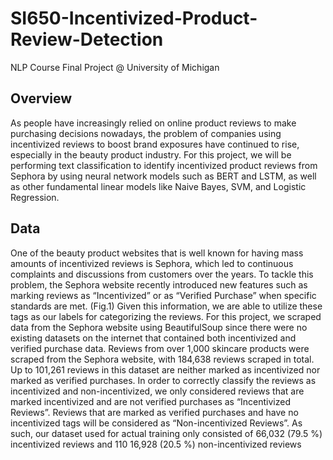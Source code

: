# SI650-Incentivized-Product-Review-Detection
NLP Course Final Project @ University of Michigan
## Overview
As people have increasingly relied on online product reviews to make purchasing decisions nowadays, the problem of companies using incentivized reviews to boost brand exposures have continued to rise, especially in the beauty product industry. For this project, we will be performing text classification to identify incentivized product reviews from Sephora by using neural network models such as BERT and LSTM, as well as other fundamental linear models like Naive Bayes, SVM, and Logistic Regression.
## Data
One of the beauty product websites that is well known for having mass amounts of incentivized reviews is Sephora, which led to continuous complaints and discussions from customers over the years. To tackle this problem, the Sephora website recently introduced new features such as marking reviews as “Incentivized” or as “Verified Purchase” when specific standards are met. (Fig.1) Given this information, we are able to utilize these tags as our labels for categorizing the reviews. For this project, we scraped data from the Sephora website using BeautifulSoup since there were no existing datasets on the internet that contained both incentivized and verified purchase data. Reviews from over 1,000 skincare products were scraped from the Sephora website, with 184,638 reviews scraped in total. Up to 101,261 reviews in this dataset are neither marked as incentivized nor marked as verified purchases. In order to correctly classify the reviews as incentivized and non-incentivized, we only considered reviews that are marked incentivized and are not verified purchases as “Incentivized Reviews”. Reviews that are marked as verified purchases and have no incentivized tags will be considered as “Non-incentivized Reviews”. As such, our dataset used for actual training only consisted of 66,032 (79.5 %) incentivized reviews and 110 16,928 (20.5 %) non-incentivized reviews
